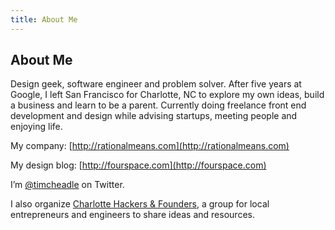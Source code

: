 ```yaml
---
title: About Me
---
```


## About Me

Design geek, software engineer and problem solver. After five years at
Google, I left San Francisco for Charlotte, NC to explore my own ideas,
build a business and learn to be a parent. Currently doing freelance
front end development and design while advising startups, meeting people
and enjoying life.

My company: [http://rationalmeans.com](http://rationalmeans.com)

My design blog: [http://fourspace.com](http://fourspace.com)

I’m [@timcheadle](https://twitter.com/timcheadle) on Twitter.

I also organize [Charlotte Hackers & Founders](http://clthackers.com),
a group for local entrepreneurs and engineers to share ideas and resources.
